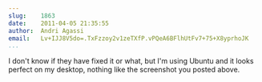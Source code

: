 ```yaml
---
slug:    1863
date:    2011-04-05 21:35:55
author:  Andri Agassi
email:   Lv+IJJ8V5do=.TxFzzoy2v1zeTXfP.vPQeA6BFlhUtFv7+75+X8yprhoJK
...
```


I don't know if they have fixed it or what, but I'm using Ubuntu and
it looks perfect on my desktop, nothing like the screenshot you posted
above.
